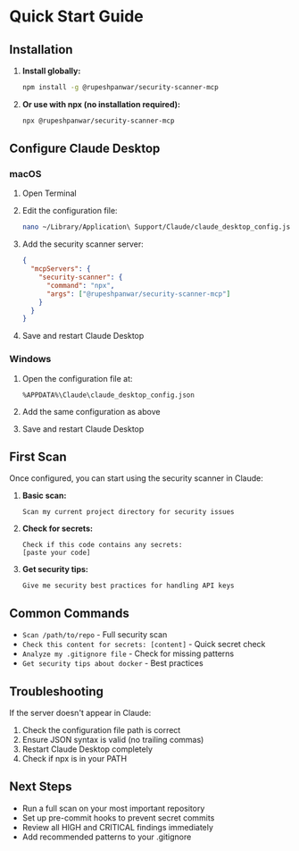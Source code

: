 # Quick Start Guide

## Installation

1. **Install globally:**
   ```bash
   npm install -g @rupeshpanwar/security-scanner-mcp
   ```

2. **Or use with npx (no installation required):**
   ```bash
   npx @rupeshpanwar/security-scanner-mcp
   ```

## Configure Claude Desktop

### macOS
1. Open Terminal
2. Edit the configuration file:
   ```bash
   nano ~/Library/Application\ Support/Claude/claude_desktop_config.json
   ```

3. Add the security scanner server:
   ```json
   {
     "mcpServers": {
       "security-scanner": {
         "command": "npx",
         "args": ["@rupeshpanwar/security-scanner-mcp"]
       }
     }
   }
   ```

4. Save and restart Claude Desktop

### Windows
1. Open the configuration file at:
   ```
   %APPDATA%\Claude\claude_desktop_config.json
   ```

2. Add the same configuration as above

3. Save and restart Claude Desktop

## First Scan

Once configured, you can start using the security scanner in Claude:

1. **Basic scan:**
   ```
   Scan my current project directory for security issues
   ```

2. **Check for secrets:**
   ```
   Check if this code contains any secrets:
   [paste your code]
   ```

3. **Get security tips:**
   ```
   Give me security best practices for handling API keys
   ```

## Common Commands

- `Scan /path/to/repo` - Full security scan
- `Check this content for secrets: [content]` - Quick secret check
- `Analyze my .gitignore file` - Check for missing patterns
- `Get security tips about docker` - Best practices

## Troubleshooting

If the server doesn't appear in Claude:

1. Check the configuration file path is correct
2. Ensure JSON syntax is valid (no trailing commas)
3. Restart Claude Desktop completely
4. Check if npx is in your PATH

## Next Steps

- Run a full scan on your most important repository
- Set up pre-commit hooks to prevent secret commits
- Review all HIGH and CRITICAL findings immediately
- Add recommended patterns to your .gitignore